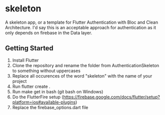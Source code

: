# skeleton
A skeleton app, or a template for Flutter Authentication with Bloc and Clean Architecture. 
I'd say this is an acceptable approach for authentication as it only depends on firebase in the Data layer.
## Getting Started
1. Install Flutter
2. Clone the repository and rename the folder from AuthenticationSkeleton to something without uppercases
3. Replace all occurences of the word "skeleton" with the name of your project
3. Run flutter create .
4. Run make get in bash (git bash on Windows)
5. Do the FlutterFire setup (https://firebase.google.com/docs/flutter/setup?platform=ios#available-plugins)
6. Replace the firebase_options.dart file
